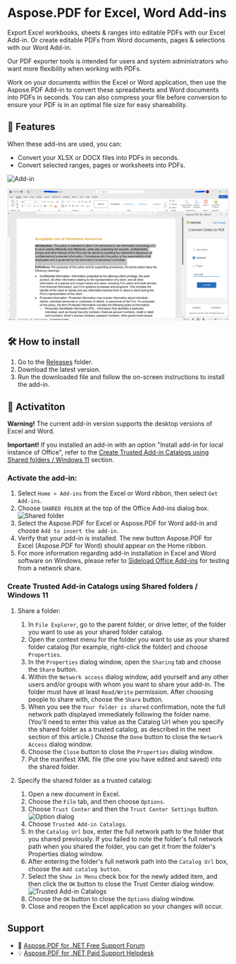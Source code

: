 # Aspose.PDF for Excel, Word Add-ins

Export Excel workbooks, sheets & ranges into editable PDFs with our Excel Add-in. Or create editable PDFs from Word documents, pages & selections with our Word Add-in.

Our PDF exporter tools is intended for users and system administrators who want more flexibility when working with PDFs.

Work on your documents within the Excel or Word application, then use the Aspose.PDF Add-in to convert these spreadsheets and Word documents into PDFs in seconds.
You can also compress your file before conversion to ensure your PDF is in an optimal file size for easy shareability.

## 📓 Features

When these add-ins are used, you can:

- Convert your XLSX or DOCX files into PDFs in seconds.
- Convert selected ranges, pages or worksheets into PDFs.

![Add-in](./assets/addin01.png)

![Add-in Word](./assets/addin-word01.png)

## 🛠 How to install

1. Go to the [Releases](https://github.com/aspose-pdf/aspose-pdf-for-excel-addin/releases) folder.
2. Download the latest version.
3. Run the downloaded file and follow the on-screen instructions to install the add-in.

## 🚀 Activatiton

**Warning!** The current add-in version supports the desktop versions of Excel and Word.

**Important!** If you installed an add-in with an option "Install add-in for local instance of Office", refer to the [Create Trusted Add-in Catalogs using Shared folders / Windows 11](#create-trusted-add-in-catalogs-using-shared-folders--windows-11) section.

### Activate the add-in:

1. Select `Home > Add-ins` from the Excel or Word ribbon, then select `Get Add-ins`.
2. Choose `SHARED FOLDER` at the top of the Office Add-ins dialog box.
      ![Shared folder](./assets/image03.png)
3. Select the Aspose.PDF for Excel or Aspose.PDF for Word add-in and choose `Add to insert the add-in`.
4. Verify that your add-in is installed. The new button Aspose.PDF for Excel (Aspose.PDF for Word) should appear on the Home ribbon.
5. For more information regarding add-in installation in Excel and Word software on Windows, please refer to [Sideload Office Add-ins](https://learn.microsoft.com/en-us/office/dev/add-ins/testing/create-a-network-shared-folder-catalog-for-task-pane-and-content-add-ins#share-a-folder) for testing from a network share.

### Create Trusted Add-in Catalogs using Shared folders / Windows 11

1. Share a folder:
    1. In `File Explorer`, go to the parent folder, or drive letter, of the folder you want to use as your shared folder catalog.
    2. Open the context menu for the folder you want to use as your shared folder catalog (for example, right-click the folder) and choose `Properties`.
    3. In the `Properties` dialog window, open the `Sharing` tab and choose the `Share` button.
    4. Within the `Network access` dialog window, add yourself and any other users and/or groups with whom you want to share your add-in. The folder must have at least `Read/Write` permission. After choosing people to share with, choose the `Share` button.
    5. When you see the `Your folder is shared` confirmation, note the full network path displayed immediately following the folder name. (You'll need to enter this value as the Catalog Url when you specify the shared folder as a trusted catalog, as described in the next section of this article.) Choose the `Done` button to close the `Network Access` dialog window.
    6. Choose the `Close` button to close the `Properties` dialog window.
    7. Put the manifest XML file (the one you have edited and saved) into the shared folder.

2. Specify the shared folder as a trusted catalog:
    1. Open a new document in Excel.
    2. Choose the `File` tab, and then choose `Options`.
    3. Choose `Trust Center` and then the `Trust Center Settings` button.
      ![Option dialog](./assets/image01.png)
    4. Choose `Trusted Add-in Catalogs`.
    5. In the `Catalog Url` box, enter the full network path to the folder that you shared previously. If you failed to note the folder's full network path when you shared the folder, you can get it from the folder's Properties dialog window.
    6. After entering the folder's full network path into the `Catalog Url` box, choose the `Add catalog button`.
    7. Select the `Show in Menu` check box for the newly added item, and then click the `OK` button to close the Trust Center dialog window.
      ![Trusted Add-in Catalogs](./assets/image02.png)
    8. Choose the `OK` button to close the `Options` dialog window.
    9. Close and reopen the Excel application so your changes will occur.


## Support

- 🙏 [Aspose.PDF for .NET Free Support Forum](https://forum.aspose.com/c/pdf/10)
- 💡 [Aspose.PDF for .NET Paid Support Helpdesk](https://helpdesk.aspose.com/)
